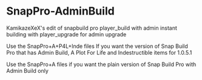 SnapPro-AdminBuild
==================

KamikazeXeX's edit of snapbuild pro player_build with admin instant building with player_upgrade for admin upgrade

Use the SnapPro+A+P4L+Inde files If you want the version of Snap Build Pro that has Admin Build, A Plot For Life and Indestructible items for 1.0.5.1

Use the SnapPro+A files if you want the plain version of Snap Build Pro with Admin Build only
